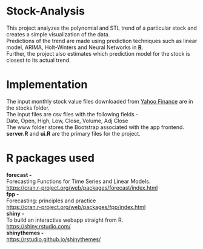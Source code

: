 # Stock-Analysis
This project analyzes the polynomial and STL trend of a particular stock and creates a simple visualization of the data. </br>
Predictions of the trend are made using prediction techniques such as linear model, ARIMA,
Holt-Winters and Neural Networks in <a href="https://www.r-project.org/"><b>R</b></a>. </br>
Further, the project also estimates which prediction model for the stock is closest to its actual trend.

# Implementation
The input monthly stock value files downloaded from 
<a href="https://finance.yahoo.com/">Yahoo Finance</a> are in the stocks folder. </br>
The input files are csv files with the following fields - </br>
Date, Open, High, Low, Close, Volume, Adj Close </br>
The www folder stores the Bootstrap associated with the app frontend. </br>
<b>server.R</b> and <b>ui.R</b> are the primary files for the project. </br>

# R packages used
<b>forecast -</b></br>
Forecasting Functions for Time Series and Linear Models. </br>
https://cran.r-project.org/web/packages/forecast/index.html </br>
<b>fpp -</b></br>
Forecasting: principles and practice </br>
https://cran.r-project.org/web/packages/fpp/index.html </br>
<b>shiny -</b></br>
To build an interactive webapp straight from R. </br>
https://shiny.rstudio.com/</br>
<b>shinythemes - </b></br>
https://rstudio.github.io/shinythemes/ </br>
